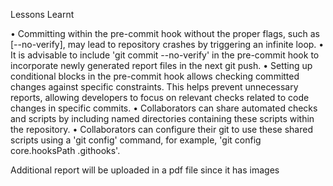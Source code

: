 Lessons Learnt 


• Committing within the pre-commit hook without the proper flags, such as [--no-verify], may lead to repository crashes by triggering an infinite loop.
• It is advisable to include 'git commit --no-verify' in the pre-commit hook to incorporate newly generated report files in the next git push.
• Setting up conditional blocks in the pre-commit hook allows checking committed changes against specific constraints. This helps prevent unnecessary reports, allowing developers to focus on relevant checks related to code changes in specific commits.
• Collaborators can share automated checks and scripts by including named directories containing these scripts within the repository.
• Collaborators can configure their git to use these shared scripts using a 'git config' command, for example, 'git config core.hooksPath .githooks'.

Additional report will be uploaded in a pdf file since it has images